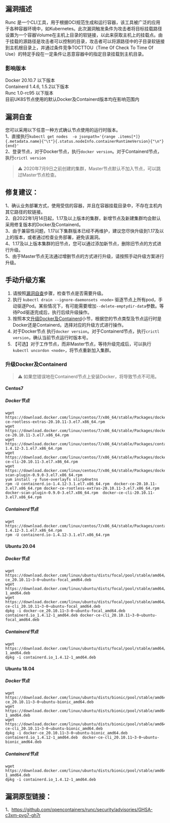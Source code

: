 ## 漏洞描述      
Runc 是一个CLI工具，用于根据OCI规范生成和运行容器，该工具被广泛的应用于各种容器环境中，如Kubernetes。此次漏洞触发条件为攻击者将目标挂载路径设置为一个容器Volume在主机上目录的软链接，以此来获取主机上的挂载点。由于挂载的源路径是攻击者可以控制的目录，攻击者可以将源路径中的子目录软链接到主机根目录上，并通过条件竞争TOCTTOU（Time Of Check To Time Of Use）的特定手段在一定条件让恶意容器中的指定目录挂载到主机目录。      
### 影响版本      
Docker 20.10.7 以下版本      
Containerd 1.4.6, 1.5.2以下版本      
Runc 1.0-rc95 以下版本      
目前UK8S节点使用的默认Docker及Containerd版本均在影响范围内 
     
## <span id="check">漏洞自查</span>     
您可以采用以下任意一种方式确认节点使用的运行时版本。         
1、直接执行`kubectl get nodes  -o jsonpath='{range .items[*]}{.metadata.name}{"\t"}{.status.nodeInfo.containerRuntimeVersion}{"\n"}{end}'`    
2、登录节点，对于Docker节点，执行`docker version`。对于Containerd节点，执行`crictl version`   

> ⚠️ 2020年7月9日之前创建的集群，Master节点默认不加入节点，可以跳过Master节点检查。

## 修复建议：      
1、确认业务部署方式，使用受信的容器，并且在容器挂载目录中，不存在主机内其它路径的软链接。      
2、自2022年1月14日起，1.17及以上版本的集群，新增节点及新建集群均会默认采用修复版本的Docker及Containerd。      
3、由于兼容性问题，1.17以下集群版本已经不再维护，建议您尽快升级到1.17及以上的版本，或者通过检查业务部署，避免该漏洞。      
4、1.17及以上版本集群的旧节点，您可以通过添加新节点，删除旧节点的方式进行升级。   
5、由于Master节点无法通过增删节点的方式进行升级，请按照手动升级方案进行升级。  
    
## 手动升级方案      
1. 请按照[漏洞自查](#check)步骤，检查节点是否需要升级。
2. 执行 `kubectl drain --ignore-daemonsets <node>` 驱逐节点上所有pod，手动驱逐Pod。某些情况下，有可能需要增加`--delete-emptydir-data`参数。等待Pod驱逐完成后，执行后续升级操作。      
3. 按照本文[升级Docker及Containerd](#upgrade)小节，根据您的节点类型及节点运行时是Docker还是Containerd。选择对应的升级方式进行操作。
4. 对于Docker节点 执行`docker version`。对于Containerd节点，执行`crictl version`，确认当前节点运行时版本号。      
5. 【可选】对于工作节点，而非Master节点，等待升级完成后，可以执行`kubectl uncordon <node>`，将节点重新加入集群。
 
### <span id="upgrade">升级Docker及Containerd</span>
> ⚠️ 如果您错误地在Containerd节点上安装Docker，将导致节点不可用。  

#### Centos7       
##### Docker节点      
```
wget https://download.docker.com/linux/centos/7/x86_64/stable/Packages/docker-ce-rootless-extras-20.10.11-3.el7.x86_64.rpm
wget https://download.docker.com/linux/centos/7/x86_64/stable/Packages/docker-ce-20.10.11-3.el7.x86_64.rpm
wget https://download.docker.com/linux/centos/7/x86_64/stable/Packages/containerd.io-1.4.12-3.1.el7.x86_64.rpm
wget https://download.docker.com/linux/centos/7/x86_64/stable/Packages/docker-ce-cli-20.10.11-3.el7.x86_64.rpm
wget https://download.docker.com/linux/centos/7/x86_64/stable/Packages/docker-scan-plugin-0.9.0-3.el7.x86_64.rpm
yum install -y fuse-overlayfs slirp4netns
rpm -U containerd.io-1.4.12-3.1.el7.x86_64.rpm  docker-ce-20.10.11-3.el7.x86_64.rpm docker-ce-rootless-extras-20.10.11-3.el7.x86_64.rpm   docker-scan-plugin-0.9.0-3.el7.x86_64.rpm  docker-ce-cli-20.10.11-3.el7.x86_64.rpm
```
##### Containerd节点
```
wget https://download.docker.com/linux/centos/7/x86_64/stable/Packages/containerd.io-1.4.12-3.1.el7.x86_64.rpm
rpm -U containerd.io-1.4.12-3.1.el7.x86_64.rpm
```

#### Ubuntu 20.04   
##### Docker节点
```
wget https://download.docker.com/linux/ubuntu/dists/focal/pool/stable/amd64/docker-ce_20.10.11~3-0~ubuntu-focal_amd64.deb
wget https://download.docker.com/linux/ubuntu/dists/focal/pool/stable/amd64/containerd.io_1.4.12-1_amd64.deb
wget https://download.docker.com/linux/ubuntu/dists/focal/pool/stable/amd64/docker-ce-cli_20.10.11~3-0~ubuntu-focal_amd64.deb
dpkg -i docker-ce_20.10.11~3-0~ubuntu-focal_amd64.deb containerd.io_1.4.12-1_amd64.deb docker-ce-cli_20.10.11~3-0~ubuntu-focal_amd64.deb
```
##### Containerd节点
```
wget https://download.docker.com/linux/ubuntu/dists/focal/pool/stable/amd64/containerd.io_1.4.12-1_amd64.deb
dpkg -i containerd.io_1.4.12-1_amd64.deb
```

#### Ubuntu 18.04  
##### Docker节点
```
wget https://download.docker.com/linux/ubuntu/dists/bionic/pool/stable/amd64/docker-ce_20.10.11~3-0~ubuntu-bionic_amd64.deb
wget https://download.docker.com/linux/ubuntu/dists/bionic/pool/stable/amd64/containerd.io_1.4.12-1_amd64.deb
wget https://download.docker.com/linux/ubuntu/dists/bionic/pool/stable/amd64/docker-ce-cli_20.10.11~3-0~ubuntu-bionic_amd64.deb
dpkg -i docker-ce_20.10.11~3-0~ubuntu-bionic_amd64.deb  containerd.io_1.4.12-1_amd64.deb  docker-ce-cli_20.10.11~3-0~ubuntu-bionic_amd64.deb
```
##### Containerd节点      
```
wget https://download.docker.com/linux/ubuntu/dists/bionic/pool/stable/amd64/containerd.io_1.4.12-1_amd64.deb
dpkg -i containerd.io_1.4.12-1_amd64.deb
```      

     
## 漏洞原型链接：      
1、https://github.com/opencontainers/runc/security/advisories/GHSA-c3xm-pvg7-gh7r
